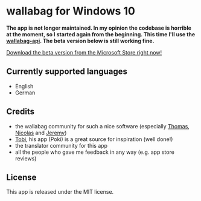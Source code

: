 wallabag for Windows 10
================
**The app is not longer maintained. In my opinion the codebase is horrible at the moment, so I started again from the beginning. This time I'll use the [wallabag-api](https://github.com/jlnostr/wallabag-api). The beta version below is still working fine.**

[Download the beta version from the Microsoft Store right now!](https://www.microsoft.com/store/apps/9nblggh5x3p6)

## Currently supported languages
- English
- German

## Credits
- the wallabag community for such a nice software (especially [Thomas](https://github.com/tcitworld), [Nicolas](https://github.com/nicosomb) and [Jeremy](https://github.com/j0k3r))
- [Tobi](https://github.com/ceee), his app (Poki) is a great source for inspiration (well done!)
- the translator community for this app
- all the people who gave me feedback in any way (e.g. app store reviews)

## License
This app is released under the MIT license.
